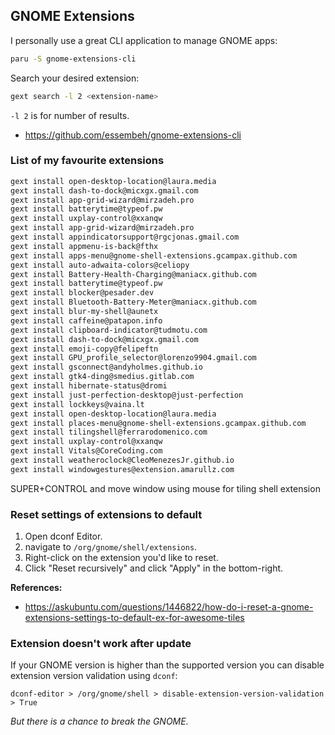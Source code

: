 ## GNOME Extensions

I personally use a great CLI application to manage GNOME apps:

```bash
paru -S gnome-extensions-cli
```

Search your desired extension:

```bash
gext search -l 2 <extension-name>
```

`-l 2` is for number of results.

- <https://github.com/essembeh/gnome-extensions-cli>

### List of my favourite extensions

```bash
gext install open-desktop-location@laura.media
gext install dash-to-dock@micxgx.gmail.com
gext install app-grid-wizard@mirzadeh.pro
gext install batterytime@typeof.pw
gext install uxplay-control@xxanqw
gext install app-grid-wizard@mirzadeh.pro
gext install appindicatorsupport@rgcjonas.gmail.com
gext install appmenu-is-back@fthx
gext install apps-menu@gnome-shell-extensions.gcampax.github.com
gext install auto-adwaita-colors@celiopy
gext install Battery-Health-Charging@maniacx.github.com
gext install batterytime@typeof.pw
gext install blocker@pesader.dev
gext install Bluetooth-Battery-Meter@maniacx.github.com
gext install blur-my-shell@aunetx
gext install caffeine@patapon.info
gext install clipboard-indicator@tudmotu.com
gext install dash-to-dock@micxgx.gmail.com
gext install emoji-copy@felipeftn
gext install GPU_profile_selector@lorenzo9904.gmail.com
gext install gsconnect@andyholmes.github.io
gext install gtk4-ding@smedius.gitlab.com
gext install hibernate-status@dromi
gext install just-perfection-desktop@just-perfection
gext install lockkeys@vaina.lt
gext install open-desktop-location@laura.media
gext install places-menu@gnome-shell-extensions.gcampax.github.com
gext install tilingshell@ferrarodomenico.com
gext install uxplay-control@xxanqw
gext install Vitals@CoreCoding.com
gext install weatheroclock@CleoMenezesJr.github.io
gext install windowgestures@extension.amarullz.com
```

SUPER+CONTROL and move window using mouse for tiling shell extension

### Reset settings of extensions to default

1. Open dconf Editor.
2. navigate to `/org/gnome/shell/extensions`.
3. Right-click on the extension you'd like to reset.
4. Click "Reset recursively" and click "Apply" in the bottom-right.

**References:**

- <https://askubuntu.com/questions/1446822/how-do-i-reset-a-gnome-extensions-settings-to-default-ex-for-awesome-tiles>

### Extension doesn't work after update

If your GNOME version is higher than the supported version you can disable extension version validation using `dconf`:

`dconf-editor > /org/gnome/shell > disable-extension-version-validation > True`

_But there is a chance to break the GNOME._
